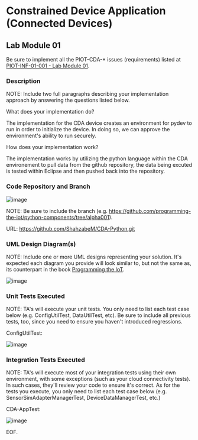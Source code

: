 # Constrained Device Application (Connected Devices)

## Lab Module 01

Be sure to implement all the PIOT-CDA-* issues (requirements) listed at [PIOT-INF-01-001 - Lab Module 01](https://github.com/orgs/programming-the-iot/projects/1#column-9974937).

### Description

NOTE: Include two full paragraphs describing your implementation approach by answering the questions listed below.

What does your implementation do? 

The implementation for the CDA device creates an environment for pydev to run in order to
initialize the device. In doing so, we can approve the environment's ability to run securely.

How does your implementation work?

The implementation works by utilizing the python language within the CDA environement to pull data
from the github repository, the data being excuted is tested within Eclipse and then pushed back into the 
repository.


### Code Repository and Branch

![image](https://github.com/JadEletry/book-exercise-docs/assets/71851213/7df27f88-bc8c-4c30-8157-82b8465a1aa4)


NOTE: Be sure to include the branch (e.g. https://github.com/programming-the-iot/python-components/tree/alpha001).

URL: https://github.com/ShahzabeM/CDA-Python.git

### UML Design Diagram(s)

NOTE: Include one or more UML designs representing your solution. It's expected each
diagram you provide will look similar to, but not the same as, its counterpart in the
book [Programming the IoT](https://learning.oreilly.com/library/view/programming-the-internet/9781492081401/).

![image](https://github.com/JadEletry/book-exercise-docs/assets/71851213/dd10ce58-a6d8-42e8-8d8d-49401a82b288)


### Unit Tests Executed

NOTE: TA's will execute your unit tests. You only need to list each test case below
(e.g. ConfigUtilTest, DataUtilTest, etc). Be sure to include all previous tests, too,
since you need to ensure you haven't introduced regressions.

ConfigUtilTest: 

![image](https://github.com/JadEletry/book-exercise-docs/assets/71851213/d38dac1e-7177-4e05-88be-df7f230a4048)



### Integration Tests Executed

NOTE: TA's will execute most of your integration tests using their own environment, with
some exceptions (such as your cloud connectivity tests). In such cases, they'll review
your code to ensure it's correct. As for the tests you execute, you only need to list each
test case below (e.g. SensorSimAdapterManagerTest, DeviceDataManagerTest, etc.)

CDA-AppTest:

![image](https://github.com/JadEletry/book-exercise-docs/assets/71851213/cc68313f-ab6f-443a-a167-1b5f8333dc46)


EOF.
